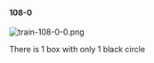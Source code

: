 #### 108-0
![train-108-0-0.png](https://github.com/lil-lab/nlvr/raw/master/nlvr/train/images/55/train-108-0-0.png "train-108-0-0.png")

There is 1 box with only 1 black circle